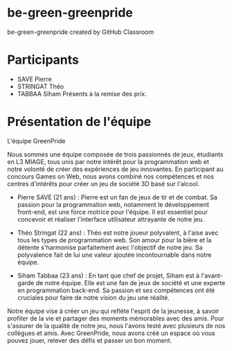 # be-green-greenpride
be-green-greenpride created by GitHub Classroom

# Participants
- SAVE Pierre
- STRINGAT Théo
- TABBAA Siham
Présents à la remise des prix.

# Présentation de l'équipe
L'équipe GreenPride

Nous sommes une équipe composée de trois passionnés de jeux, étudiants en L3 MIAGE, tous unis par notre intérêt pour la programmation web et notre volonté de créer des expériences de jeu innovantes. En participant au concours Games on Web, nous avons combiné nos compétences et nos centres d'intérêts pour créer un jeu de société 3D basé sur l'alcool.

- Pierre SAVE (21 ans) : Pierre est un fan de jeux de tir et de combat. Sa passion pour la programmation web, notamment le développement front-end, est une force motrice pour l'équipe. Il est essentiel pour concevoir et réaliser l'interface utilisateur attrayante de notre jeu.

- Théo Stringat (22 ans) : Théo est notre joueur polyvalent, à l'aise avec tous les types de programmation web. Son amour pour la bière et la détente s'harmonise parfaitement avec l'objectif de notre jeu. Sa polyvalence fait de lui une valeur ajoutée incontournable dans notre équipe.

- Siham Tabbaa (23 ans) : En tant que chef de projet, Siham est à l'avant-garde de notre équipe. Elle est une fan de jeux de société et une experte en programmation back-end. Sa passion et ses compétences ont été cruciales pour faire de notre vision du jeu une réalité.

Notre équipe vise à créer un jeu qui reflète l'esprit de la jeunesse, à savoir profiter de la vie et partager des moments mémorables avec des amis. Pour s'assurer de la qualité de notre jeu, nous l'avons testé avec plusieurs de nos collègues et amis. Avec GreenPride, nous avons créé un espace où vous pouvez jouer, relever des défis et passer un bon moment.

